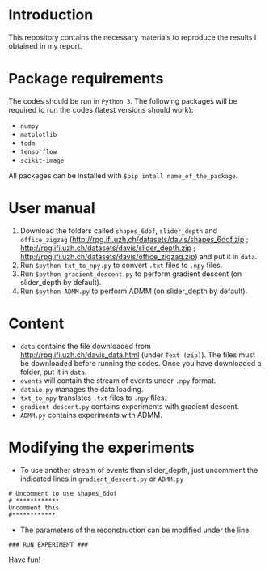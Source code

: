 # Introduction

This repository contains the necessary materials to reproduce the results I obtained in my report.

# Package requirements

The codes should be run in `Python 3`. The following packages will be required to run the codes (latest versions should work):
- `numpy`
- `matplotlib`
- `tqdm`
- `tensorflow`
- `scikit-image`

All packages can be installed with `$pip intall name_of_the_package`.

# User manual

1. Download the folders called `shapes_6dof`, `slider_depth` and `office_zigzag` (http://rpg.ifi.uzh.ch/datasets/davis/shapes_6dof.zip ; http://rpg.ifi.uzh.ch/datasets/davis/slider_depth.zip ; http://rpg.ifi.uzh.ch/datasets/davis/office_zigzag.zip) and put it in `data`.
2. Run `$python txt_to_npy.py` to convert `.txt` files to `.npy` files.
3. Run `$python gradient_descent.py` to perform gradient descent (on slider_depth by default).
4. Run `$python ADMM.py` to perform ADMM (on slider_depth by default).

# Content

- `data` contains the file downloaded from http://rpg.ifi.uzh.ch/davis_data.html (under `Text (zip)`). The files must be downloaded before running the codes. Once you have downloaded a folder, put it in `data`.
- `events` will contain the stream of events under `.npy` format.
- `dataio.py` manages the data loading.
- `txt_to_npy` translates `.txt` files to `.npy` files.
- `gradient descent.py` contains experiments with gradient descent.
- `ADMM.py` contains experiments with ADMM.

# Modifying the experiments

- To use another stream of events than slider_depth, just uncomment the indicated lines in `gradient_descent.py` or `ADMM.py`
```
# Uncomment to use shapes_6dof
# ************
Uncomment this
#************
```
- The parameters of the reconstruction can be modified under the line
```
### RUN EXPERIMENT ###
```

Have fun!
